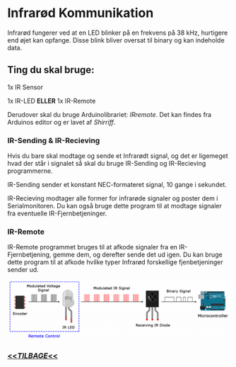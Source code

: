 # Infrarød Kommunikation

Infrarød fungerer ved at en LED blinker på en frekvens på 38 kHz, hurtigere end øjet kan opfange. Disse blink bliver oversat til binary og kan indeholde data. 

## Ting du skal bruge:

1x IR Sensor

1x IR-LED **ELLER** 1x IR-Remote

Derudover skal du bruge Arduinolibrariet: *IRremote*. Det kan findes fra Arduinos editor og er lavet af *Shirriff*.


### IR-Sending & IR-Recieving

Hvis du bare skal modtage og sende et Infrarødt signal, og det er ligemeget hvad der står i signalet så skal du bruge IR-Sending og IR-Recieving programmerne. 

IR-Sending sender et konstant NEC-formateret signal, 10 gange i sekundet.

IR-Recieving modtager alle former for infrarøde signaler og poster dem i Serialmonitoren. Du kan også bruge dette program til at modtage signaler fra eventuelle IR-Fjernbetjeninger.



### IR-Remote

IR-Remote programmet bruges til at afkode signaler fra en IR-Fjernbetjening, gemme dem, og derefter sende det ud igen. Du kan bruge dette program til at afkode hvilke typer Infrarød forskellige fjenbetjeninger sender ud.


![alt text](https://github.com/DDlabAU/INFRARED-Kommunikation/blob/master/Arduino-IR-Remote-Receiver-Tutorial-IR-Signal-Modulation.png)


### [<<_TILBAGE_<<](README.md)
